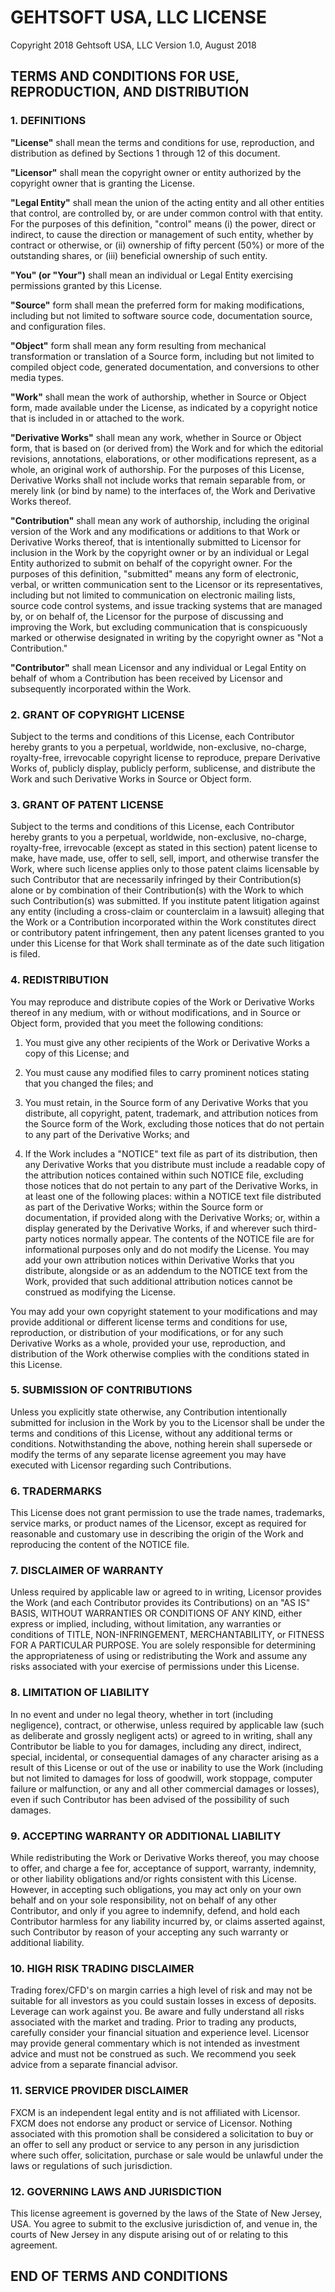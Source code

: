 # GEHTSOFT USA, LLC LICENSE</h1>

Copyright 2018 Gehtsoft USA, LLC Version 1.0, August 2018


## TERMS AND CONDITIONS FOR USE, REPRODUCTION, AND DISTRIBUTION</h2>
### 1.  DEFINITIONS</h3>

**"License"** shall mean the terms and conditions for use, reproduction, and distribution as defined by Sections 1 through 12 of this document.

**"Licensor"** shall mean the copyright owner or entity authorized by the copyright owner that is granting the License.

**"Legal Entity"** shall mean the union of the acting entity and all other entities that control, are controlled by, or are under common control with that entity. For the purposes of this definition, "control" means (i) the power, direct or indirect, to cause the direction or management of such entity, whether by contract or otherwise, or (ii) ownership of fifty percent (50%) or more of the outstanding shares, or (iii) beneficial ownership of such entity.

**"You" (or "Your")** shall mean an individual or Legal Entity exercising permissions granted by this License.

**"Source"** form shall mean the preferred form for making modifications, including but not limited to software source code, documentation source, and configuration files.

**"Object"** form shall mean any form resulting from mechanical transformation or translation of a Source form, including but not limited to compiled object code, generated documentation, and conversions to other media types.

**"Work"** shall mean the work of authorship, whether in Source or Object form, made available under the License, as indicated by a copyright notice that is included in or attached to the work.

**"Derivative Works"** shall mean any work, whether in Source or Object form, that is based on (or derived from) the Work and for which the editorial revisions, annotations, elaborations, or other modifications represent, as a whole, an original work of authorship. For the purposes of this License, Derivative Works shall not include works that remain separable from, or merely link (or bind by name) to the interfaces of, the Work and Derivative Works thereof.

**"Contribution"** shall mean any work of authorship, including the original version of the Work and any modifications or additions to that Work or Derivative Works thereof, that is intentionally submitted to Licensor for inclusion in the Work by the copyright owner or by an individual or Legal Entity authorized to submit on behalf of the copyright owner. For the purposes of this definition, "submitted" means any form of electronic, verbal, or written communication sent to the Licensor or its representatives, including but not limited to communication on electronic mailing lists, source code control systems, and issue tracking systems that are managed by, or on behalf of, the Licensor for the purpose of discussing and improving the Work, but excluding communication that is conspicuously marked or otherwise designated in writing by the copyright owner as "Not a Contribution."

**"Contributor"** shall mean Licensor and any individual or Legal Entity on behalf of whom a Contribution has been received by Licensor and subsequently incorporated within the Work.
### 2.  GRANT OF COPYRIGHT LICENSE</h3>
Subject to the terms and conditions of this License, each Contributor hereby grants to you a perpetual, worldwide, non-exclusive, no-charge, royalty-free, irrevocable copyright license to reproduce, prepare Derivative Works of, publicly display, publicly perform, sublicense, and distribute the Work and such Derivative Works in Source or Object form.

### 3.  GRANT OF PATENT LICENSE</h3>
Subject to the terms and conditions of this License, each Contributor hereby grants to you a perpetual, worldwide, non-exclusive, no-charge, royalty-free, irrevocable (except as stated in this section) patent license to make, have made, use, offer to sell, sell, import, and otherwise transfer the Work, where such license applies only to those patent claims licensable by such Contributor that are necessarily infringed by their Contribution(s) alone or by combination of their Contribution(s) with the Work to which such Contribution(s) was submitted. If you institute patent litigation against any entity (including a cross-claim or counterclaim in a lawsuit) alleging that the Work or a Contribution incorporated within the Work constitutes direct or contributory patent infringement, then any patent licenses granted to you under this License for that Work shall terminate as of the date such litigation is filed.

### 4.  REDISTRIBUTION</h3>

You may reproduce and distribute copies of the Work or Derivative Works thereof in any medium, with or without modifications, and in Source or Object form, provided that you meet the following conditions:

1.  You must give any other recipients of the Work or Derivative Works a copy of this License; and

2.  You must cause any modified files to carry prominent notices stating that you changed the files; and

3.  You must retain, in the Source form of any Derivative Works that you distribute, all copyright, patent, trademark, and attribution notices from the Source form of the Work, excluding those notices that do not pertain to any part of the Derivative Works; and

4.  If the Work includes a "NOTICE" text file as part of its distribution, then any Derivative Works that you distribute must include a readable copy of the attribution notices contained within such NOTICE file, excluding those notices that do not pertain to any part of the Derivative Works, in at least one of the following places: within a NOTICE text file distributed as part of the Derivative Works; within the Source form or documentation, if provided along with the Derivative Works; or, within a display generated by the Derivative Works, if and wherever such third-party notices normally appear. The contents of the NOTICE file are for informational purposes only and do not modify the License. You may add your own attribution notices within Derivative Works that you distribute, alongside or as an addendum to the NOTICE text from the Work, provided that such additional attribution notices cannot be construed as modifying the License.

You may add your own copyright statement to your modifications and may provide additional or different license terms and conditions for use, reproduction, or distribution of your modifications, or for any such Derivative Works as a whole, provided your use, reproduction, and distribution of the Work otherwise complies with the conditions stated in this License.

### 5.  SUBMISSION OF CONTRIBUTIONS</h3>
Unless you explicitly state otherwise, any Contribution intentionally submitted for inclusion in the Work by you to the Licensor shall be under the terms and conditions of this License, without any additional terms or conditions. Notwithstanding the above, nothing herein shall supersede or modify the terms of any separate license agreement you may have executed with Licensor regarding such Contributions.

### 6.  TRADERMARKS</h3>
This License does not grant permission to use the trade names, trademarks, service marks, or product names of the Licensor, except as required for reasonable and customary use in describing the origin of the Work and reproducing the content of the NOTICE file.

### 7.  DISCLAIMER OF WARRANTY</h3>
Unless required by applicable law or agreed to in writing, Licensor provides the Work (and each Contributor provides its Contributions) on an "AS IS" BASIS, WITHOUT WARRANTIES OR CONDITIONS OF ANY KIND, either express or implied, including, without limitation, any warranties or conditions of TITLE, NON-INFRINGEMENT, MERCHANTABILITY, or FITNESS FOR A PARTICULAR PURPOSE. You are solely responsible for determining the appropriateness of using or redistributing the Work and assume any risks associated with your exercise of permissions under this License.

### 8.  LIMITATION OF LIABILITY</h3>
In no event and under no legal theory, whether in tort (including negligence), contract, or otherwise, unless required by applicable law (such as deliberate and grossly negligent acts) or agreed to in writing, shall any Contributor be liable to you for damages, including any direct, indirect, special, incidental, or consequential damages of any character arising as a result of this License or out of the use or inability to use the Work (including but not limited to damages for loss of goodwill, work stoppage, computer failure or malfunction, or any and all other commercial damages or losses), even if such Contributor has been advised of the possibility of such damages.

### 9.  ACCEPTING WARRANTY OR ADDITIONAL LIABILITY</h3>
While redistributing the Work or Derivative Works thereof, you may choose to offer, and charge a fee for, acceptance of support, warranty, indemnity, or other liability obligations and/or rights consistent with this License. However, in accepting such obligations, you may act only on your own behalf and on your sole responsibility, not on behalf of any other Contributor, and only if you agree to indemnify, defend, and hold each Contributor harmless for any liability incurred by, or claims asserted against, such Contributor by reason of your accepting any such warranty or additional liability.

### 10. HIGH RISK TRADING DISCLAIMER</h3>
Trading forex/CFD's on margin carries a high level of risk and may not be suitable for all investors as you could sustain losses in excess of deposits. Leverage can work against you. Be aware and fully understand all risks associated with the market and trading. Prior to trading any products, carefully consider your financial situation and experience level. Licensor may provide general commentary which is not intended as investment advice and must not be construed as such. We recommend you seek advice from a separate financial advisor.

### 11. SERVICE PROVIDER DISCLAIMER</h3>
FXCM is an independent legal entity and is not affiliated with Licensor. FXCM does not endorse any product or service of Licensor. Nothing associated with this promotion shall be considered a solicitation to buy or an offer to sell any product or service to any person in any jurisdiction where such offer, solicitation, purchase or sale would be unlawful under the laws or regulations of such jurisdiction.

### 12. GOVERNING LAWS AND JURISDICTION</h3>
This license agreement is governed by the laws of the State of New Jersey, USA. You agree to submit to the exclusive jurisdiction of, and venue in, the courts of New Jersey in any dispute arising out of or relating to this agreement.

## END OF TERMS AND CONDITIONS</h2>

